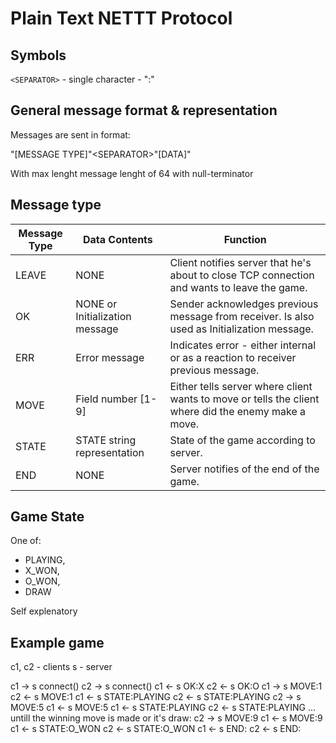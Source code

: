 # Plain Text NETTT Protocol

## Symbols

`<SEPARATOR>` - single character - ":"

## General message format & representation

Messages are sent in format:

"[MESSAGE TYPE]"\<SEPARATOR\>"[DATA]"

With max lenght message lenght of 64 with null-terminator

## Message type

| Message Type |         Data Contents          |                                              Function                                               |
|--------------|--------------------------------|-----------------------------------------------------------------------------------------------------|
| LEAVE        | NONE                           | Client notifies server that he's about to close TCP connection and wants to leave the game.         |
| OK           | NONE or Initialization message | Sender acknowledges previous message from receiver. Is also used as Initialization message.         |
| ERR          | Error message                  | Indicates error - either internal or as a reaction to receiver previous message.                    |
| MOVE         | Field number [1-9]             | Either tells server where client wants to move or tells the client where did the enemy make a move. |
| STATE        | STATE string representation    | State of the game according to server.                                                              |
| END          | NONE                           | Server notifies of the end of the game.                                                             |

## Game State

One of:

- PLAYING,
- X_WON,
- O_WON,
- DRAW

Self explenatory

## Example game

c1, c2 - clients
s - server

c1 -> s connect()
c2 -> s connect()
c1 <- s OK:X
c2 <- s OK:O
c1 -> s MOVE:1
c2 <- s MOVE:1
c1 <- s STATE:PLAYING
c2 <- s STATE:PLAYING
c2 -> s MOVE:5
c1 <- s MOVE:5
c1 <- s STATE:PLAYING
c2 <- s STATE:PLAYING
... untill the winning move is made or it's draw:
c2 -> s MOVE:9
c1 <- s MOVE:9
c1 <- s STATE:O_WON
c2 <- s STATE:O_WON
c1 <- s END:
c2 <- s END:

